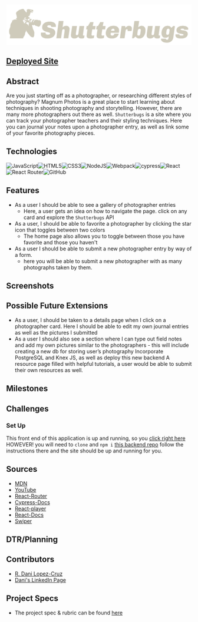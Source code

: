 ![Shutterbugs](https://github.com/BertoCruz/shutterbugs-ui/blob/main/src/assets/images/ShutterbugsLogo2.png)

## [Deployed Site](https://shutterbugs.vercel.app/)
## Abstract
Are you just starting off as a photographer, or researching different styles of photography? Magnum Photos is a great place to start learning about techniques in shooting photography and storytelling. However, there are many more photographers out there as well. `Shutterbugs` is a site where you can track your photographer teachers and their styling techniques. Here you can journal your notes upon a photographer entry, as well as link some of your favorite photography pieces.


## Technologies
![JavaScript](https://img.shields.io/badge/javascript-%23323330.svg?style=for-the-badge&logo=javascript&logoColor=%23F7DF1E)![HTML5](https://img.shields.io/badge/html5-%23E34F26.svg?style=for-the-badge&logo=html5&logoColor=white)![CSS3](https://img.shields.io/badge/css3-%231572B6.svg?style=for-the-badge&logo=css3&logoColor=white)![NodeJS](https://img.shields.io/badge/node.js-6DA55F?style=for-the-badge&logo=node.js&logoColor=white)![Webpack](https://img.shields.io/badge/webpack-%238DD6F9.svg?style=for-the-badge&logo=webpack&logoColor=black)![cypress](https://img.shields.io/badge/-cypress-%23E5E5E5?style=for-the-badge&logo=cypress&logoColor=058a5e)![React](https://img.shields.io/badge/react-%2320232a.svg?style=for-the-badge&logo=react&logoColor=%2361DAFB)![React Router](https://img.shields.io/badge/React_Router-CA4245?style=for-the-badge&logo=react-router&logoColor=white)![GitHub](https://img.shields.io/badge/github-%23121011.svg?style=for-the-badge&logo=github&logoColor=white)

## Features
- As a user I should be able to see a gallery of photographer entries
  - Here, a user gets an idea on how to navigate the page. click on any card and explore the `Shutterbugs` API 
- As a user, I should be able to favorite a photographer by clicking the star icon that toggles between two colors
  - The home page also allows you to toggle between those you have favorite and those you haven't 
- As a user I should be able to submit a new photographer entry by way of a form. 
  - here you will be able to submit a new photographer with as many photographs taken by them.   


## Screenshots 

## Possible Future Extensions
- As a user, I should be taken to a details page when I click on a photographer card. Here I should be able to edit my own journal entries as well as the pictures I submitted
- As a user I should also see a section where I can type out field notes and add my own pictures similar to the photographers - this will include creating a new db for storing user’s photography
Incorporate PostgreSQL and Knex JS, as well as deploy this new backend
A resource page filled with helpful tutorials, a user would be able to submit their own resources as well.


## Milestones

## Challenges

### Set Up
This front end of this application is up and running, so you [click right here](https://shutterbugs.vercel.app/)
HOWEVER! you will need to `clone` and `npm i`  [this backend repo](https://github.com/BertoCruz/shutterbugs-api)
follow the instructions there and the site should be up and running for you.


## Sources
  - [MDN](http://developer.mozilla.org/en-US/)
  - [YouTube](https://www.youtube.com/)
  - [React-Router](https://reactrouter.com/en/main)
  - [Cypress-Docs](https://docs.cypress.io/api/table-of-contents)
  - [React-player](https://www.npmjs.com/package/react-player)
  - [React-Docs](https://reactjs.org/docs/react-api.html)
  - [Swiper](https://swiperjs.com/react)
## DTR/Planning

## Contributors
  - [R. Dani Lopez-Cruz](https://github.com/BertoCruz) 
  - [Dani's LinkedIn Page](https://www.linkedin.com/in/roberto-dani-lopez-cruz-84a03989/)


## Project Specs
  - The project spec & rubric can be found [here](https://frontend.turing.edu/projects/module-3/showcase.html)
